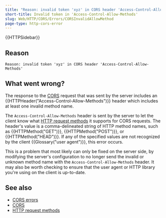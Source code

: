 ```yaml
---
title: "Reason: invalid token 'xyz' in CORS header 'Access-Control-Allow-Methods'"
short-title: Invalid token in 'Access-Control-Allow-Methods'
slug: Web/HTTP/CORS/Errors/CORSInvalidAllowMethod
page-type: http-cors-error
---
```


{{HTTPSidebar}}

## Reason

```plain
Reason: invalid token 'xyz' in CORS header 'Access-Control-Allow-Methods'
```

## What went wrong?

The response to the [CORS](/en-US/docs/Web/HTTP/CORS) request that was sent by the server includes
an {{HTTPHeader("Access-Control-Allow-Methods")}} header which includes at least one
invalid method name.

The `Access-Control-Allow-Methods` header is sent by the server to let the
client know what [HTTP request methods](/en-US/docs/Web/HTTP/Methods) it
supports for CORS requests. The header's value is a comma-delineated string of HTTP
method names, such as {{HTTPMethod("GET")}}, {{HTTPMethod("POST")}}, or
{{HTTPMethod("HEAD")}}. If any of the specified values are not recognized by the client
{{Glossary("user agent")}}, this error occurs.

This is a problem that most likely can only be fixed on the server side, by modifying
the server's configuration to no longer send the invalid or unknown method name with the
`Access-Control-Allow-Methods` header. It may also be worth checking to
ensure that the user agent or HTTP library you're using on the client is up-to-date.

## See also

- [CORS errors](/en-US/docs/Web/HTTP/CORS/Errors)
- [CORS](/en-US/docs/Web/HTTP/CORS)
- [HTTP request methods](/en-US/docs/Web/HTTP/Methods)
